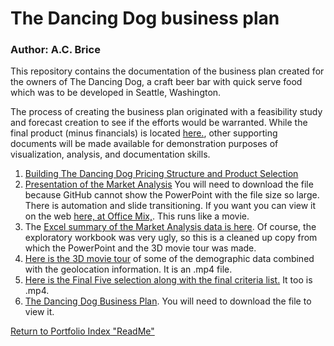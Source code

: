 # The Dancing Dog business plan
### Author:  A.C. Brice

This repository contains the documentation of the business plan created for the owners of The Dancing Dog, a craft beer bar with quick serve food which was to be developed in Seattle, Washington.  

The process of creating the business plan originated with a feasibility study and forecast creation to see if the efforts would be warranted.   While the final product (minus financials) is located [here.](https://github.com/a-c-b/TheDancingDog/blob/master/Business%20Plan%20-%20no%20financials.pdf), other supporting documents will be made available for demonstration purposes of visualization, analysis, and documentation skills.

1.  [Building The Dancing Dog Pricing Structure and Product Selection](https://github.com/a-c-b/TheDancingDog/blob/master/PricingStructure.md)
2.  [Presentation of the Market Analysis](https://github.com/a-c-b/TheDancingDog/blob/master/Market%20Analysis%20for%20The%20Dancing%20Dog.pptx)  You will need to download the file because GitHub cannot show the PowerPoint with the file size so large.  There is automation and slide transitioning. If you want you can view it on the web [here, at Office Mix,](https://mix.office.com/watch/1othuz0n2uakb).  This runs like a movie.
3.  The [Excel summary of the Market Analysis data is here](https://github.com/a-c-b/TheDancingDog/blob/master/demographics%20for%20business%20plan.xlsx).  Of course, the exploratory workbook was very ugly, so this is a cleaned up copy from which the PowerPoint and the 3D movie tour was made.  
4.  [Here is the 3D movie tour](https://github.com/a-c-b/TheDancingDog/blob/master/3D%20Tour%20of%20Real%20Estate%20Scores.mp4) of some of the demographic data combined with the geolocation information.  It is an .mp4 file.
5.  [Here is the Final Five selection along with the final criteria list.](https://github.com/a-c-b/TheDancingDog/blob/master/DD%20FinalFive.mp4)  It too is .mp4.
6.  [The Dancing Dog Business Plan](https://github.com/a-c-b/TheDancingDog/blob/master/Business%20Plan%20-%20no%20financials.pdf).  You will need to download the file to view it.


[Return to Portfolio Index "ReadMe"](https://github.com/andrea345/Portfolio/blob/master/README.md)












